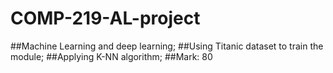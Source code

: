 # COMP-219-AL-project
##Machine Learning and deep learning;
##Using Titanic dataset to train the module;
##Applying K-NN algorithm;
##Mark: 80
